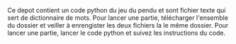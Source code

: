 Ce depot contient un code python du jeu du pendu et sont fichier texte qui sert de dictionnaire de mots. Pour lancer une partie, télécharger l'ensemble du dossier et veiller à enrengister les deux fichiers la le même dossier. 
Pour lancer une partie, lancer le code python et suivez les instructions du code. 
